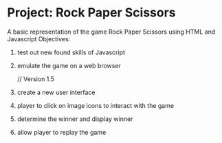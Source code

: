 # Project: Rock Paper Scissors

A basic representation of the game Rock Paper Scissors using HTML and Javascript
Objectives:

1. test out new found skills of Javascript
2. emulate the game on a web browser

   // Version 1.5

3. create a new user interface
4. player to click on image icons to interact with the game
5. determine the winner and display winner
6. allow player to replay the game
